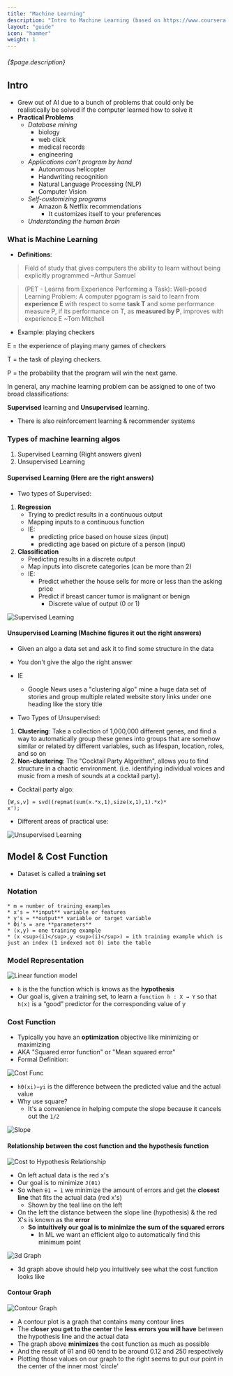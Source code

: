 ```yaml
---
title: "Machine Learning"
description: "Intro to Machine Learning (based on https://www.coursera.org/learn/machine-learning)"
layout: "guide"
icon: "hammer"
weight: 1
---
```


###### {$page.description}

<article id="1">

## Intro

* Grew out of AI due to a bunch of problems that could only be realistically be solved if the computer learned how to solve it
* **Practical Problems**
	* *Database mining*
		* biology
		* web click
		* medical records
		* engineering
	* *Applications can't program by hand*
		* Autonomous helicopter
		* Handwriting recognition
		* Natural Language Processing (NLP)
		* Computer Vision
	* *Self-customizing programs*
		* Amazon & Netflix recommendations
			*	It customizes itself to your preferences
	* *Understanding the human brain*

### What is Machine Learning

* **Definitions**:

> Field of study that gives computers the ability to learn without being explicitly programmed ~Arthur Samuel

> (PET - Learns from Experience Performing a Task): Well-posed Learning Problem: A computer pgogram is said to learn from **experience E** with respect to some **task T** and some performance measure P, if its performance on T, as **measured by P**, improves with experience E ~Tom Mitchell

* Example: playing checkers

E = the experience of playing many games of checkers

T = the task of playing checkers.

P = the probability that the program will win the next game.

In general, any machine learning problem can be assigned to one of two broad classifications:

**Supervised** learning and **Unsupervised** learning.

* There is also reinforcement learning & recommender systems

### Types of machine learning algos

1. Supervised Learning (Right answers given)
2. Unsupervised Learning

#### Supervised Learning (Here are the right answers)

* Two types of Supervised:

1. **Regression**
	* Trying to predict results in a continuous output
	* Mapping inputs to a continuous function
	* IE:
		* predicting price based on house sizes (input)
		* predicting age based on picture of a person (input)
2. **Classification**
	* Predicting results in a discrete output
	* Map inputs into discrete categories (can be more than 2)
	* IE:
		* Predict whether the house sells for more or less than the asking price
		* Predict if breast cancer tumor is malignant or benign
			* Discrete value of output (0 or 1)

<img alt="Supervised Learning" src="/images/ml/supervised.png">

#### Unsupervised Learning (Machine figures it out the right answers)

* Given an algo a data set and ask it to find some structure in the data
* You don't give the algo the right answer
* IE
	* Google News uses a "clustering algo" mine a huge data set of stories and group multiple related website story links under one heading like the story title

* Two Types of Unsupervised:
1. **Clustering**: Take a collection of 1,000,000 different genes, and find a way to automatically group these genes into groups that are somehow similar or related by different variables, such as lifespan, location, roles, and so on
2. **Non-clustering**: The "Cocktail Party Algorithm", allows you to find structure in a chaotic environment. (i.e. identifying individual voices and music from a mesh of sounds at a cocktail party).

*	Cocktail party algo:
```
[W,s,v] = svd((repmat(sum(x.*x,1),size(x,1),1).*x)*
x');
```

* Different areas of practical use:

<img alt="Unsupervised Learning" src="/images/ml/unsupervised.png">

</article>

<article id="2">

## Model & Cost Function

* Dataset is called a **training set**

### **Notation**
	* m = number of training examples
	* x's = **input** variable or features
	* y's = **output** variable or target variable
	* ϴi's = are **parameters**
	* (x,y) = one training example
	* (x <sup>(i)</sup>,y <sup>(i)</sup>) = ith training example which is just an index (1 indexed not 0) into the table

### Model Representation

<img alt="Linear function model" src="/images/ml/linear-model.png">

* `h` is the the function which is knows as the **hypothesis**
* Our goal is, given a training set, to learn a `function h : X → Y` so that `h(x)` is a “good” predictor for the corresponding value of y


### Cost Function 

* Typically you have an **optimization** objective like minimizing or maximizing
* AKA "Squared error function" or "Mean squared error"
* Formal Definition:

<img alt="Cost Func" src="/images/ml/cost-func.png">

* `hθ​(xi​)−yi​` is the difference between the predicted value and the actual value
* Why use square?
	* It's a convenience in helping compute the slope because it cancels out the `1/2`

<img alt="Slope" src="/images/ml/slope.png">

#### Relationship between the cost function and the hypothesis function

<img alt="Cost to Hypothesis Relationship" src="/images/ml/cost-to-hypothesis.png">

* On left actual data is the red x's
* Our goal is to minimize `J(θ1)`
* So when `θ1 = 1` we minimize the amount of errors and get the **closest line** that fits the actual data (red x's)
	* Shown by the teal line on the left
* On the left the distance between the slope line (hypothesis) & the red X's is known as the **error**
	* **So intuitively our goal is to minimize the sum of the squared errors**
		* In ML we want an efficient algo to automatically find this minimum point

<img alt="3d Graph" src="/images/ml/3d-cost.png">

* 3d graph above should help you intuitively see what the cost function looks like

#### Contour Graph

<img alt="Contour Graph" src="/images/ml/contour.png">

* A contour plot is a graph that contains many contour lines
* The **closer you get to the center** the **less errors you will have** between the hypothesis line and the actual data
* The graph above **minimizes** the cost function as much as possible
* And the result of θ1​ and θ0​ tend to be around 0.12 and 250 respectively
* Plotting those values on our graph to the right seems to put our point in the center of the inner most 'circle'

</article>
